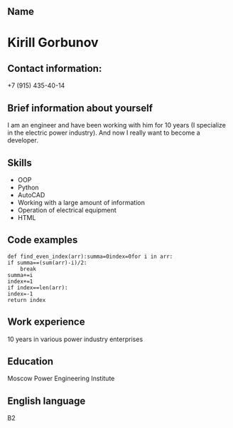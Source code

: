<h2>Name</h2>
<h1>Kirill Gorbunov</h1>

<h2>Contact information:</h2>
<p>+7 (915) 435-40-14</p>

<h2>Brief information about yourself</h2>
<p>I am an engineer and have been working with him for 10 years (I specialize in the electric power industry). And now I really want to become a developer.</p>

<h2>Skills</h2>
<ul>
    <li>OOP</li>
    <li>Python</li>
    <li>AutoCAD</li>
    <li>Working with a large amount of information</li>
    <li>Operation of electrical equipment</li>
    <li>HTML</li>
</ul>

<h2>Code examples</h2>
<pre><code>def find_even_index(arr):summa=0index=0for i in arr:
if summa==(sum(arr)-i)/2:
    break
summa+=i
index+=1
if index==len(arr):
index=-1
return index</code></pre>

<h2>Work experience</h2>
<p>10 years in various power industry enterprises</p>

<h2>Education</h2>
<p>Moscow Power Engineering Institute</p>

<h2>English language</h2>
<p>B2</p>